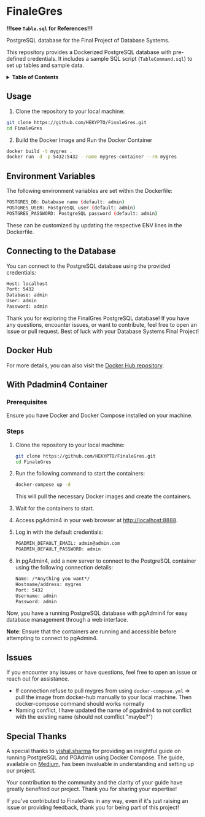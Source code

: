 # FinaleGres

**!!!see `Table.sql` for References!!!**

PostgreSQL database for the Final Project of Database Systems.

This repository provides a Dockerized PostgreSQL database with pre-defined credentials. It includes a sample SQL script (`TableCommand.sql`) to set up tables and sample data.


<details>
  <summary><strong>Table of Contents</strong></summary>

- [FinaleGres](#finalegres)
  - [Usage](#usage)
  - [Environment Variables](#environment-variables)
  - [Connecting to the Database](#connecting-to-the-database)
  - [Docker Hub](#docker-hub)
  - [With Pdadmin4 Container](#with-pdadmin4-container)
    - [Prerequisites](#prerequisites)
    - [Steps](#steps)
  - [Issues](#issues)
  - [Special Thanks](#special-thanks)

</details>


## Usage
1. Clone the repository to your local machine:
```bash
git clone https://github.com/HEKYPTO/FinaleGres.git
cd FinaleGres
```
2. Build the Docker Image and Run the Docker Container

```bash
docker build -t mygres .
docker run -d -p 5432:5432 --name mygres-container --rm mygres
```

## Environment Variables

The following environment variables are set within the Dockerfile:

```bash
POSTGRES_DB: Database name (default: admin)
POSTGRES_USER: PostgreSQL user (default: admin)
POSTGRES_PASSWORD: PostgreSQL password (default: admin)
```
These can be customized by updating the respective ENV lines in the Dockerfile.

## Connecting to the Database
You can connect to the PostgreSQL database using the provided credentials:

```txt
Host: localhost
Port: 5432
Database: admin
User: admin
Password: admin
```

Thank you for exploring the FinalGres PostgreSQL database! If you have any questions, encounter issues, or want to contribute, feel free to open an issue or pull request. Best of luck with your Database Systems Final Project!

## Docker Hub
For more details, you can also visit the [Docker Hub repository](https://hub.docker.com/repository/docker/tsunnami/finalegres/general).

## With Pdadmin4 Container

### Prerequisites

Ensure you have Docker and Docker Compose installed on your machine.

### Steps

1. Clone the repository to your local machine:

    ```bash
    git clone https://github.com/HEKYPTO/FinaleGres.git
    cd FinaleGres
    ```

2. Run the following command to start the containers:

    ```bash
    docker-compose up -d
    ```

    This will pull the necessary Docker images and create the containers.

3. Wait for the containers to start.

4. Access pgAdmin4 in your web browser at [http://localhost:8888](http://localhost:8888).

5. Log in with the default credentials:

    ```txt
    PGADMIN_DEFAULT_EMAIL: admin@admin.com
    PGADMIN_DEFAULT_PASSWORD: admin
    ```

6. In pgAdmin4, add a new server to connect to the PostgreSQL container using the following connection details:

    ```txt
    Name: /*Anything you want*/
    Hostname/address: mygres
    Port: 5432
    Username: admin
    Password: admin
    ```

Now, you have a running PostgreSQL database with pgAdmin4 for easy database management through a web interface.

**Note**: Ensure that the containers are running and accessible before attempting to connect to pgAdmin4.

## Issues

If you encounter any issues or have questions, feel free to open an issue or reach out for assistance.

- If connection refuse to pull mygres from using `docker-compose.yml` => pull the image from docker-hub manually to your local machine. Then docker-compose command should works normally
- Naming conflict, I have updated the name of pgadmin4 to not conflict with the existing name (should not comflict "maybe?")

## Special Thanks

A special thanks to [vishal.sharma](https://medium.com/@vishal.sharma.) for providing an insightful guide on running PostgreSQL and PGAdmin using Docker Compose. The guide, available on [Medium](https://medium.com/@vishal.sharma./run-postgresql-and-pgadmin-using-docker-compose-34120618bcf9), has been invaluable in understanding and setting up our project.

Your contribution to the community and the clarity of your guide have greatly benefited our project. Thank you for sharing your expertise!

If you've contributed to FinaleGres in any way, even if it's just raising an issue or providing feedback, thank you for being part of this project!

